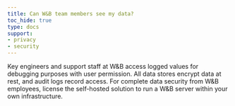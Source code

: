 ```yaml
---
title: Can W&B team members see my data?
toc_hide: true
type: docs
support:
- privacy
- security
---
```

Key engineers and support staff at W&B access logged values for debugging purposes with user permission. All data stores encrypt data at rest, and audit logs record access. For complete data security from W&B employees, license the self-hosted solution to run a W&B server within your own infrastructure.